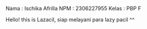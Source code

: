 Nama : Ischika Afrilla
NPM : 2306227955
Kelas : PBP F

Hello! this is Lazacil, siap melayani para lazy pacil ^^
